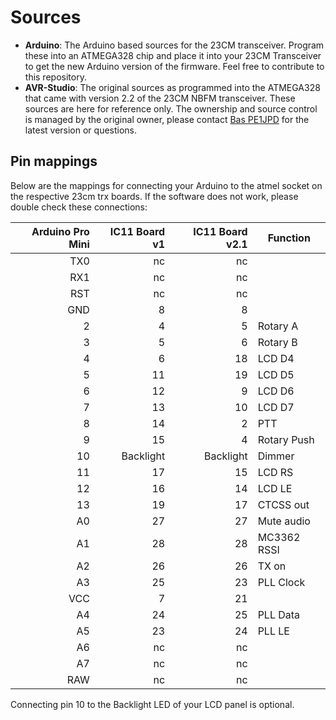 # Sources

- **Arduino**: The Arduino based sources for the 23CM transceiver. Program these into
  an ATMEGA328 chip and place it into your 23CM Transceiver to get the new Arduino
  version of the firmware. Feel free to contribute to this repository.
- **AVR-Studio**: The original sources as programmed into the ATMEGA328 that came with
  version 2.2 of the 23CM NBFM transceiver. These sources are here for reference only.
  The ownership and source control is managed by the original owner, please contact 
  [Bas PE1JPD](http://www.pe1jpd.nl/index.php/23cm_nbfm/) for the latest version or questions.

## Pin mappings

Below are the mappings for connecting your Arduino to the atmel socket on the respective
23cm trx boards. If the software does not work, please double check these connections:

| Arduino Pro Mini |  IC11 Board v1 | IC11 Board v2.1 | Function    |
|-----------------:|---------------:|----------------:|-------------|
|              TX0 |             nc |              nc |             |
|              RX1 |             nc |              nc |             |
|              RST |             nc |              nc |             |
|              GND |              8 |               8 |             |
|                2 |              4 |               5 | Rotary A    |
|                3 |              5 |               6 | Rotary B    |
|                4 |              6 |              18 | LCD D4      |
|                5 |             11 |              19 | LCD D5      |
|                6 |             12 |               9 | LCD D6      |
|                7 |             13 |              10 | LCD D7      |
|                8 |             14 |               2 | PTT         |
|                9 |             15 |               4 | Rotary Push |
|               10 |      Backlight |       Backlight | Dimmer      |
|               11 |             17 |              15 | LCD RS      |
|               12 |             16 |              14 | LCD LE      |
|               13 |             19 |              17 | CTCSS out   |
|               A0 |             27 |              27 | Mute audio  |
|               A1 |             28 |              28 | MC3362 RSSI |
|               A2 |             26 |              26 | TX on       |
|               A3 |             25 |              23 | PLL Clock   |
|              VCC |              7 |              21 |             |
|               A4 |             24 |              25 | PLL Data    |
|               A5 |             23 |              24 | PLL LE      |
|               A6 |             nc |              nc |             |
|               A7 |             nc |              nc |             |
|              RAW |             nc |              nc |             |

Connecting pin 10 to the Backlight LED of your LCD panel is optional.
